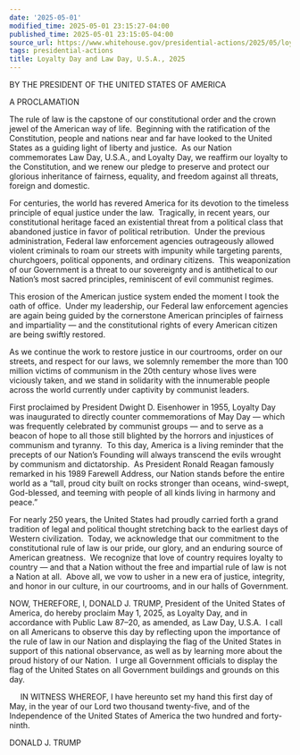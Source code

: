 ```yaml
---
date: '2025-05-01'
modified_time: 2025-05-01 23:15:27-04:00
published_time: 2025-05-01 23:15:05-04:00
source_url: https://www.whitehouse.gov/presidential-actions/2025/05/loyalty-day-and-law-day-u-s-a-2025/
tags: presidential-actions
title: Loyalty Day and Law Day, U.S.A., 2025
---
```

 
BY THE PRESIDENT OF THE UNITED STATES OF AMERICA  
  
A PROCLAMATION

The rule of law is the capstone of our constitutional order and the
crown jewel of the American way of life.  Beginning with the
ratification of the Constitution, people and nations near and far have
looked to the United States as a guiding light of liberty and justice. 
As our Nation commemorates Law Day, U.S.A., and Loyalty Day, we reaffirm
our loyalty to the Constitution, and we renew our pledge to preserve and
protect our glorious inheritance of fairness, equality, and freedom
against all threats, foreign and domestic.

For centuries, the world has revered America for its devotion to the
timeless principle of equal justice under the law.  Tragically, in
recent years, our constitutional heritage faced an existential threat
from a political class that abandoned justice in favor of political
retribution.  Under the previous administration, Federal law enforcement
agencies outrageously allowed violent criminals to roam our streets with
impunity while targeting parents, churchgoers, political opponents, and
ordinary citizens.  This weaponization of our Government is a threat to
our sovereignty and is antithetical to our Nation’s most sacred
principles, reminiscent of evil communist regimes.

This erosion of the American justice system ended the moment I took the
oath of office.  Under my leadership, our Federal law enforcement
agencies are again being guided by the cornerstone American principles
of fairness and impartiality — and the constitutional rights of every
American citizen are being swiftly restored.

As we continue the work to restore justice in our courtrooms, order on
our streets, and respect for our laws, we solemnly remember the more
than 100 million victims of communism in the 20th century whose lives
were viciously taken, and we stand in solidarity with the innumerable
people across the world currently under captivity by communist leaders.

First proclaimed by President Dwight D. Eisenhower in 1955, Loyalty Day
was inaugurated to directly counter commemorations of May Day — which
was frequently celebrated by communist groups — and to serve as a beacon
of hope to all those still blighted by the horrors and injustices of
communism and tyranny.  To this day, America is a living reminder that
the precepts of our Nation’s Founding will always transcend the evils
wrought by communism and dictatorship.  As President Ronald Reagan
famously remarked in his 1989 Farewell Address, our Nation stands before
the entire world as a “tall, proud city built on rocks stronger than
oceans, wind-swept, God-blessed, and teeming with people of all kinds
living in harmony and peace.”

For nearly 250 years, the United States had proudly carried forth a
grand tradition of legal and political thought stretching back to the
earliest days of Western civilization.  Today, we acknowledge that our
commitment to the constitutional rule of law is our pride, our glory,
and an enduring source of American greatness.  We recognize that love of
country requires loyalty to country — and that a Nation without the free
and impartial rule of law is not a Nation at all.  Above all, we vow to
usher in a new era of justice, integrity, and honor in our culture, in
our courtrooms, and in our halls of Government.

NOW, THEREFORE, I, DONALD J. TRUMP, President of the United States of
America, do hereby proclaim May 1, 2025, as Loyalty Day, and in
accordance with Public Law 87–20, as amended, as Law Day, U.S.A.  I call
on all Americans to observe this day by reflecting upon the importance
of the rule of law in our Nation and displaying the flag of the United
States in support of this national observance, as well as by learning
more about the proud history of our Nation.  I urge all Government
officials to display the flag of the United States on all Government
buildings and grounds on this day.

     IN WITNESS WHEREOF, I have hereunto set my hand this first day of
May, in the year of our Lord two thousand twenty-five, and of the
Independence of the United States of America the two hundred and
forty-ninth.

DONALD J. TRUMP
